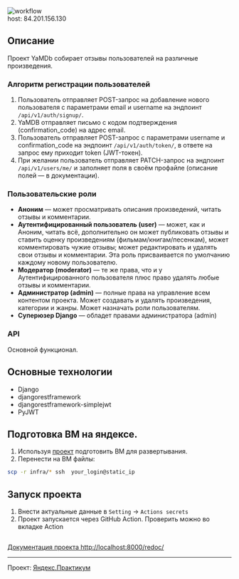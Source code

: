 ![workflow](https://github.com/gseldon/yamdb_final/actions/workflows/yamdb_workflow.yml/badge.svg)  
host: 84.201.156.130

## Описание

Проект YaMDb собирает отзывы пользователей на различные произведения.

### Алгоритм регистрации пользователей

1. Пользователь отправляет POST-запрос на добавление нового пользователя с параметрами email и username на эндпоинт `/api/v1/auth/signup/`.
2. YaMDB отправляет письмо с кодом подтверждения (confirmation_code) на адрес email.
3. Пользователь отправляет POST-запрос с параметрами username и confirmation_code на эндпоинт `/api/v1/auth/token/`, в ответе на запрос ему приходит token (JWT-токен).
4. При желании пользователь отправляет PATCH-запрос на эндпоинт `/api/v1/users/me/` и заполняет поля в своём профайле (описание полей — в документации).

### Пользовательские роли

+ **Аноним** — может просматривать описания произведений, читать отзывы и комментарии.
+ **Аутентифицированный пользователь (user)** — может, как и Аноним, читать всё, дополнительно он может публиковать отзывы и ставить оценку произведениям (фильмам/книгам/песенкам), может комментировать чужие отзывы; может редактировать и удалять свои отзывы и комментарии. Эта роль присваивается по умолчанию каждому новому пользователю.
+ **Модератор (moderator)** — те же права, что и у Аутентифицированного пользователя плюс право удалять любые отзывы и комментарии.
+ **Администратор (admin)** — полные права на управление всем контентом проекта. Может создавать и удалять произведения, категории и жанры. Может назначать роли пользователям.
+ **Суперюзер Django** — обладет правами администратора (admin)


### API
Основной функционал.

## Основные технологии

+ Django
+ djangorestframework
+ djangorestframework-simplejwt
+ PyJWT

## Подготовка ВМ на яндексе.

1. Используя [проект](https://github.com/gseldon/yc-terraform-one-vm-static-ip) подготовить ВМ для развертывания.
1. Перенести на ВМ файлы:

```sh
scp -r infra/* ssh  your_login@static_ip
```

## Запуск проекта
1. Внести актуальные данные в `Setting` -> `Actions secrets`
1. Проект запускается через GitHub Action. Проверить можно во вкладке Action

##
[Документация проекта http://localhost:8000/redoc/](http://localhost:8000/redoc/)

----

Проект: [Яндекс.Практикум](https://practicum.yandex.ru)